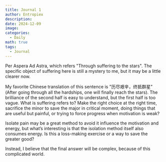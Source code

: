 ```yaml
---
title: Journal 1
author: Entropiex
description: 
date: 2024-12-09
image: 
categories:
  - Daily
math: true
tags:
  - Journal
---
```

Per Aspera Ad Astra, which refers "Through suffering to the stars". The specific object of suffering here is still a mystery to me, but it may be a little clearer now. 

My favorite Chinese translation of this sentence is "历尽艰辛，终抵群星" (After going through all the hardships, one will finally reach the stars). The brilliance of the second half is easy to understand, but the first half is too vague. What is suffering refers to? Make the right choice at the right time, sacrifice the minor to save the major in critical moment, doing things that are useful but painful, or trying to force progress when motivation is weak?

Isolate pain may be a great method to avoid it influence the motivation and energy, but what’s interesting is that the isolation method itself also consumes energy. Is this a loss-making exercise or a way to save the greater good?

Instead, I believe that the final answer will be complex, because of this complicated world. 